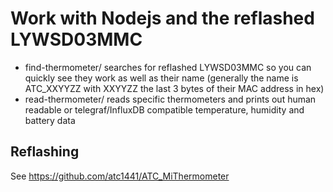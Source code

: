 # Work with Nodejs and the reflashed LYWSD03MMC

* find-thermometer/ searches for reflashed LYWSD03MMC so you can quickly see they work as well as their name (generally the name is ATC_XXYYZZ with XXYYZZ the last 3 bytes of their MAC address in hex)
* read-thermometer/ reads specific thermometers and prints out human readable or telegraf/InfluxDB compatible temperature, humidity and battery data

## Reflashing

See https://github.com/atc1441/ATC_MiThermometer
